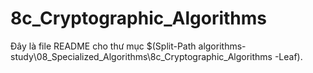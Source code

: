 # 8c_Cryptographic_Algorithms

Đây là file README cho thư mục $(Split-Path algorithms-study\08_Specialized_Algorithms\8c_Cryptographic_Algorithms -Leaf).
